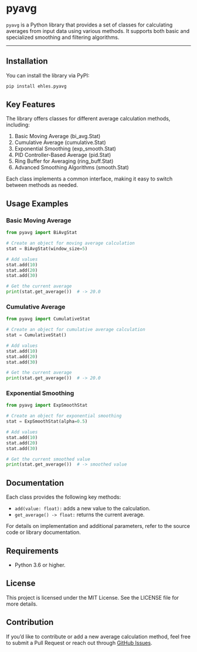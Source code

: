 # pyavg

`pyavg` is a Python library that provides a set of classes for calculating averages from input data using various methods. It supports both basic and specialized smoothing and filtering algorithms.

---

## Installation

You can install the library via PyPI:

```bash
pip install ehles.pyavg
```

## Key Features

The library offers classes for different average calculation methods, including:

1. Basic Moving Average (bi_avg.Stat)
2. Cumulative Average (cumulative.Stat)
3. Exponential Smoothing (exp_smooth.Stat)
4. PID Controller-Based Average (pid.Stat)
5. Ring Buffer for Averaging (ring_buff.Stat)
6. Advanced Smoothing Algorithms (smooth.Stat)

Each class implements a common interface, making it easy to switch between methods as needed.

## Usage Examples

### Basic Moving Average

```python
from pyavg import BiAvgStat

# Create an object for moving average calculation
stat = BiAvgStat(window_size=5)

# Add values
stat.add(10)
stat.add(20)
stat.add(30)

# Get the current average
print(stat.get_average())  # -> 20.0
```

### Cumulative Average

```python
from pyavg import CumulativeStat

# Create an object for cumulative average calculation
stat = CumulativeStat()

# Add values
stat.add(10)
stat.add(20)
stat.add(30)

# Get the current average
print(stat.get_average())  # -> 20.0
```

### Exponential Smoothing

```python
from pyavg import ExpSmoothStat

# Create an object for exponential smoothing
stat = ExpSmoothStat(alpha=0.5)

# Add values
stat.add(10)
stat.add(20)
stat.add(30)

# Get the current smoothed value
print(stat.get_average())  # -> smoothed value
```

## Documentation

Each class provides the following key methods:

- `add(value: float):` adds a new value to the calculation.
- `get_average() -> float:` returns the current average.

For details on implementation and additional parameters, refer to the source code or library documentation.

## Requirements

- Python 3.6 or higher.

## License

This project is licensed under the MIT License. See the LICENSE file for more details.

## Contribution

If you’d like to contribute or add a new average calculation method, feel free to submit a Pull Request or reach out through [GitHub Issues](https://github.com/ehles/ehles.pyAvg/issues).
